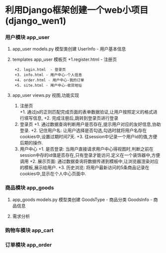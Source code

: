 # 利用Django框架创建一个web小项目(django_wen1) <br/>


### 用户模块			app_user
1. app_user models.py 模型类创建		UserInfo - 用户基本信息

2. templates app_user 模板页
		+1.register.html - 注册页

		+2. login.html  - 登录页
		+3. info.html - 用户中心-个人信息
		+4. order.html - 用户中心-我的订单 
		+5. site.html - 用户中心-收货地址 

3. app_user views.py 视图,功能实现
	1. 注册页<br/>
		+1. 通过js的正则匹配完成页面的表单数据验证,让用户按照定义的格式进行填写信息,
		+2. 完成注册后,跳转到登录页进行登录
	2. 登录页
		+1. 通过数据查询判断用户是否存在,提示用户对应的友好信息,协助登录.
		+2. 记住用户名: 让用户选择是否勾选,勾选时就将用户名存在cookies中,设置过期时间7天.
		+3. 往session中记录一个用户id的值,方便后期的操作.
	3. 用户中心
		+1. 是否登录: 当用户直接请求用户中心得视图时,判断之前在session中存的id值是否存在,只有登录才能访问.定义在一个装饰器中,方便调用
		+2. 展示页面: 通过数据查询将数据传递到模板中,让浏览器渲染对应的模板,展示给用户.
		+3. 历史浏览: 将用户最新访问的5条商品记录在cookies中,显示在个人中心页面中.

### 商品模块			app_goods
1. app_goods models.py 模型类创建		 	GoodsType - 商品分类  GoodsInfo - 商品信息

2. 需求分析

### 购物车模块		app_cart

### 订单模块			app_order
